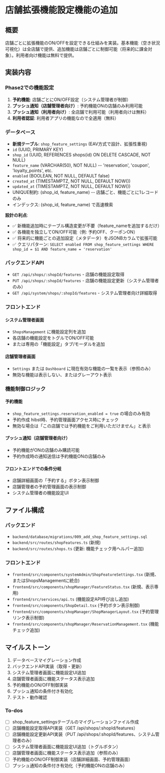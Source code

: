 <!-- 198932c2-1609-483f-82e1-0f504f42f0a0 01024552-f04d-42a7-bfc6-c3fa4c2aea12 -->
# 店舗拡張機能設定機能の追加

## 概要

店舗ごとに拡張機能のON/OFFを設定できる仕組みを実装。基本機能（空き状況可視化）は全店舗で提供、追加機能は店舗ごとに制御可能（将来的に課金対象）。利用者向け機能は無料で提供。

## 実装内容

### Phase2での機能設定

1. **予約機能**: 店舗ごとにON/OFF設定（システム管理者が制御）
2. **プッシュ通知（店舗管理者向け）**: 予約機能ONの店舗のみ利用可能
3. **プッシュ通知（利用者向け）**: 全店舗で利用可能（利用者向けは無料）
4. **利用者認証**: 利用者アプリの機能なので全適用（無料）

### データベース

- **新規テーブル**: `shop_feature_settings` (EAV方式で設計、拡張性重視)
- `id` (UUID, PRIMARY KEY)
- `shop_id` (UUID, REFERENCES shops(id) ON DELETE CASCADE, NOT NULL)
- `feature_name` (VARCHAR(50), NOT NULL) -- 'reservation', 'coupon', 'loyalty_points', etc.
- `enabled` (BOOLEAN, NOT NULL, DEFAULT false)
- `created_at` (TIMESTAMPTZ, NOT NULL, DEFAULT NOW())
- `updated_at` (TIMESTAMPTZ, NOT NULL, DEFAULT NOW())
- UNIQUE制約: (shop_id, feature_name) -- 店舗ごと、機能ごとに1レコードのみ
- インデックス: (shop_id, feature_name) で高速検索

**設計の利点**:

- ✅ 新機能追加時にテーブル構造変更が不要（feature_nameを追加するだけ）
- ✅ 各機能を独立してON/OFF可能（例: 予約OFF、クーポンON）
- ✅ 将来的に機能ごとの追加設定（メタデータ）をJSONBカラムで拡張可能
- ✅ クエリパターン: `SELECT enabled FROM shop_feature_settings WHERE shop_id = $1 AND feature_name = 'reservation'`

### バックエンドAPI

- `GET /api/shops/:shopId/features` - 店舗の機能設定取得
- `PUT /api/shops/:shopId/features` - 店舗の機能設定更新（システム管理者のみ）
- `GET /api/system/shops/:shopId/features` - システム管理者向け詳細取得

### フロントエンド

#### システム管理者画面

- `ShopsManagement` に機能設定列を追加
- 各店舗の機能設定をトグルでON/OFF可能
- または専用の「機能設定」タブ/モーダルを追加

#### 店舗管理者画面

- `Settings` または `Dashboard` に現在有効な機能の一覧を表示（参照のみ）
- 無効な機能は表示しない、またはグレーアウト表示

### 機能制御ロジック

#### 予約機能

- `shop_feature_settings.reservation_enabled = true` の場合のみ有効
- 予約作成 hibst時、予約管理画面アクセス時にチェック
- 無効な場合は「この店舗では予約機能をご利用いただけません」と表示

#### プッシュ通知（店舗管理者向け）

- 予約機能がONの店舗のみ購読可能
- 予約作成時の通知送信は予約機能ONの店舗のみ

#### フロントエンドでの条件分岐

- 店舗詳細画面の「予約する」ボタン表示制御
- 店舗管理者の予約管理画面の表示制御
- システム管理者の機能設定UI

## ファイル構成

### バックエンド

- `backend/database/migrations/009_add_shop_feature_settings.sql`
- `backend/src/routes/shopFeatures.ts` (新規)
- `backend/src/routes/shops.ts` (更新: 機能チェック用ヘルパー追加)

### フロントエンド

- `frontend/src/components/systemAdmin/ShopFeatureSettings.tsx` (新規、またはShopsManagementに統合)
- `frontend/src/components/shopManager/FeatureStatus.tsx` (新規、表示専用)
- `frontend/src/services/api.ts` (機能設定API呼び出し追加)
- `frontend/src/components/ShopDetail.tsx` (予約ボタン表示制御)
- `frontend/src/components/shopManager/ShopManagerLayout.tsx` (予約管理リンク表示制御)
- `frontend/src/components/shopManager/ReservationManagement.tsx` (機能チェック追加)

## マイルストーン

1. データベースマイグレーション作成
2. バックエンドAPI実装（取得・更新）
3. システム管理者画面に機能設定UI追加
4. 店舗管理者画面に機能ステータス表示追加
5. 予約機能のON/OFF制御実装
6. プッシュ通知の条件付き有効化
7. テスト・動作確認

### To-dos

- [ ] shop_feature_settingsテーブルのマイグレーションファイル作成
- [ ] 店舗機能設定取得API実装（GET /api/shops/:shopId/features）
- [ ] 店舗機能設定更新API実装（PUT /api/shops/:shopId/features、システム管理者のみ）
- [ ] システム管理者画面に機能設定UI追加（トグルボタン）
- [ ] 店舗管理者画面に機能ステータス表示追加（参照のみ）
- [ ] 予約機能のON/OFF制御実装（店舗詳細画面、予約管理画面）
- [ ] プッシュ通知の条件付き有効化（予約機能ONの店舗のみ）